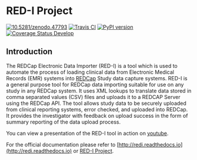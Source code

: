 RED-I Project
=============

[![10.5281/zenodo.47793](https://zenodo.org/badge/4064/ctsit/redi.svg)](http://ufl.to/ctsit)
[![Travis CI](https://api.travis-ci.org/ctsit/redi.svg?branch=master)](https://api.travis-ci.org/ctsit/redi.svg?branch=master)
[![PyPI version](https://badge.fury.io/py/redi.svg)](https://badge.fury.io/py/redi)
[![Coverage Status Develop](https://coveralls.io/repos/ctsit/redi/badge.svg?branch=master)](https://coveralls.io/r/ctsit/redi?branch=master)


Introduction
------------

The REDCap Electronic Data Importer (RED-I) is a tool which is used to
automate the process of loading clinical data from Electronic Medical
Records (EMR) systems into [REDCap](http://www.project-redcap.org/)
Study data capture systems. RED-I is a general purpose tool for REDCap
data importing suitable for use on any study in any REDCap system. It
uses XML lookups to translate data stored in comma separated values
(CSV) files and uploads it to a REDCAP Server using the REDCap API. The
tool allows study data to be securely uploaded from clinical reporting
systems, error checked, and uploaded into REDCap. It provides the
investigator with feedback on upload success in the form of summary
reporting of the data upload process.

You can view a presentation of the RED-I tool in action on
[youtube](https://www.youtube.com/watch?v=0x04y5SNPL8&feature=youtu.be).

For the official documentation please refer to
[http://redi.readthedocs.io](http://redi.readthedocs.io) or
[RED-I Project](https://github.com/ctsit/redi/blob/master/docs/about.rst).

